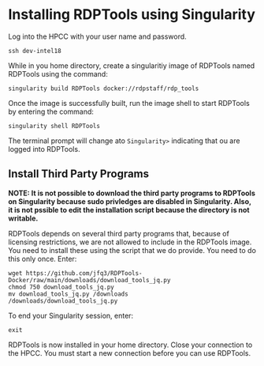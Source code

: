 # Installing RDPTools using Singularity

Log into the HPCC with your user name and password.  

```
ssh dev-intel18
```

While in you home directory, create a singularitiy image of RDPTools named RDPTools using the command:  

```
singularity build RDPTools docker://rdpstaff/rdp_tools
```

Once the image is successfully built, run the image shell to start RDPTools by entering the command:

```
singularity shell RDPTools
```

The terminal prompt will change ato ```Singularity>``` indicating that ou are logged into RDPTools.  

## Install Third Party Programs
**NOTE: It is not possible to download the third party programs to RDPTools on Singularity because sudo privledges are disabled in Singularity. Also, it is not pssible to edit the installation script because the directory is not writable.**  

RDPTools depends on several third party programs that, because of licensing restrictions, we are not allowed to include in the RDPTools image. You need to install these using the script that we do provide. You need to do this only once.  Enter:  

```
wget https://github.com/jfq3/RDPTools-Docker/raw/main/downloads/download_tools_jq.py
chmod 750 download_tools_jq.py
mv download_tools_jq.py /downloads
/downloads/download_tools_jq.py
```

To end your Singularity session, enter:  

```
exit
```
RDPTools is now installed in your home directory. Close your connection to the HPCC. You must start a new connection before you can use RDPTools. 